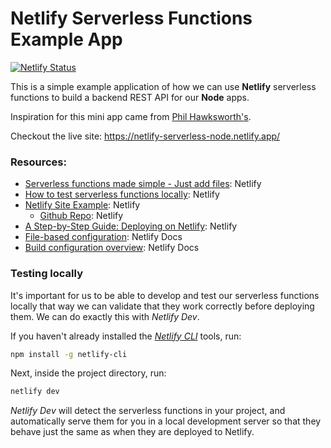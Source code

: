 # Netlify Serverless Functions Example App

[![Netlify Status](https://api.netlify.com/api/v1/badges/4d7ff488-acb8-498f-ae6b-d3e4045d824a/deploy-status)](https://app.netlify.com/sites/ntl-serverless-example/deploys)

This is a simple example application of how we can use **Netlify** serverless functions to build a backend REST API for our **Node** apps.

Inspiration for this mini app came from [Phil Hawksworth's](https://www.netlify.com/blog/authors/phil-hawksworth/).

Checkout the live site: https://netlify-serverless-node.netlify.app/

### Resources:

- [Serverless functions made simple - Just add files](https://www.netlify.com/blog/2021/12/11/serverless-functions-made-simple-just-add-files/): Netlify
- [How to test serverless functions locally](https://www.netlify.com/blog/2021/12/12/how-to-test-serverless-functions-locally/): Netlify
- [Netlify Site Example](https://example-hello-world-function.netlify.app/): Netlify
  - [Github Repo](https://github.com/netlify/example-hello-world-functions): Netlify
- [A Step-by-Step Guide: Deploying on Netlify](https://www.netlify.com/blog/2016/09/29/a-step-by-step-guide-deploying-on-netlify/): Netlify
- [File-based configuration](https://docs.netlify.com/configure-builds/file-based-configuration/): Netlify Docs
- [Build configuration overview](https://docs.netlify.com/configure-builds/overview/): Netlify Docs

### Testing locally

It's important for us to be able to develop and test our serverless functions locally that way we can validate that they work correctly before deploying them. We can do exactly this with _Netlify Dev_.

If you haven't already installed the [_Netlify CLI_](https://cli.netlify.com/) tools, run:

```bash
npm install -g netlify-cli
```

Next, inside the project directory, run:

```bash
netlify dev
```

_Netlify Dev_ will detect the serverless functions in your project, and automatically serve them for you in a local development server so that they behave just the same as when they are deployed to Netlify.
